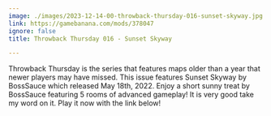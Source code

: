 ```yaml
---
image: ./images/2023-12-14-00-throwback-thursday-016-sunset-skyway.jpg
link: https://gamebanana.com/mods/378047
ignore: false
title: Throwback Thursday 016 - Sunset Skyway

---
```


Throwback Thursday is the series that features maps older than a year that newer players may have missed. This issue features Sunset Skyway by BossSauce which released May 18th, 2022. Enjoy a short sunny treat by BossSauce featuring 5 rooms of advanced gameplay! It is very good take my word on it. Play it now with the link below!